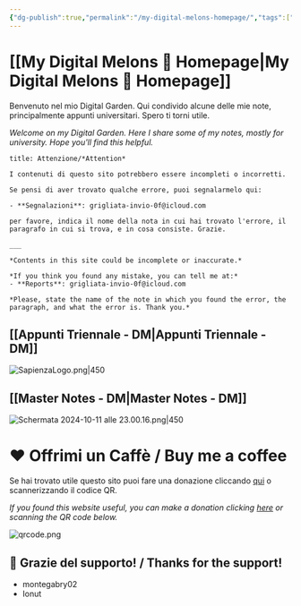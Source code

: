 ```yaml
---
{"dg-publish":true,"permalink":"/my-digital-melons-homepage/","tags":["gardenEntry"]}
---
```


# [[My Digital Melons 🍈 Homepage\|My Digital Melons 🍈 Homepage]]

Benvenuto nel mio Digital Garden. Qui condivido alcune delle mie note, principalmente appunti universitari. Spero ti torni utile.

*Welcome on my Digital Garden. Here I share some of my notes, mostly for university. Hope you'll find this helpful.*

```ad-attention
title: Attenzione/*Attention*

I contenuti di questo sito potrebbero essere incompleti o incorretti.

Se pensi di aver trovato qualche errore, puoi segnalarmelo qui:

- **Segnalazioni**: grigliata-invio-0f@icloud.com

per favore, indica il nome della nota in cui hai trovato l'errore, il paragrafo in cui si trova, e in cosa consiste. Grazie.

___

*Contents in this site could be incomplete or inaccurate.*

*If you think you found any mistake, you can tell me at:*
- **Reports**: grigliata-invio-0f@icloud.com

*Please, state the name of the note in which you found the error, the paragraph, and what the error is. Thank you.*
```


## [[Appunti Triennale - DM\|Appunti Triennale - DM]]

![SapienzaLogo.png|450](/img/user/SapienzaLogo.png)

## [[Master Notes - DM\|Master Notes - DM]]

![Schermata 2024-10-11 alle 23.00.16.png|450](/img/user/Schermata%202024-10-11%20alle%2023.00.16.png)





# ❤️ Offrimi un Caffè / Buy me a coffee

Se hai trovato utile questo sito puoi fare una donazione cliccando [qui](https://ko-fi.com/matteomeloni) o scannerizzando il codice QR.

*If you found this website useful, you can make a donation clicking [here](https://ko-fi.com/matteomeloni) or scanning the QR code below.*

![qrcode.png](/img/user/allegati/qrcode.png)

## 🫶 Grazie del supporto! / Thanks for the support!

- montegabry02
- Ionut

